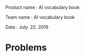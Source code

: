 Product name : AI vocabulary book 

Team name : AI vocabulary book 

Date : July. 22. 2019

# Problems 
